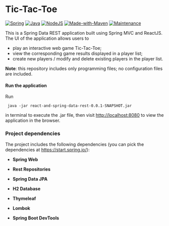 # Tic-Tac-Toe
[![Spring](https://img.shields.io/badge/Spring-2.2.4-<COLOR>.svg)](https://start.spring.io/) 
[![Java](https://img.shields.io/badge/Java-1.8.0-<COLOR>.svg)](https://openjdk.java.net/install/)
[![NodeJS](https://img.shields.io/badge/Node.js-13.5.0-<COLOR>.svg)](https://nodejs.org/en/)
[![Made-with-Maven](https://img.shields.io/badge/Made%20with-Maven-blue.svg)](https://maven.apache.org/)
[![Maintenance](https://img.shields.io/badge/Maintained%3F-no-red.svg)](https://github.com/mastermeow/React-And-Spring-Data-REST)

This is a Spring Data REST application built using Spring MVC and ReactJS. 
The UI of the application allows users to 

* play an interactive web game Tic-Tac-Toe;
* view the corresponding game results displayed in a player list; 
* create new players / modify and delete existing players in the player list. 

**Note**: this repository includes only programming files; no configuration files are included.

 
#### Run the application
Run

     java -jar react-and-spring-data-rest-0.0.1-SNAPSHOT.jar

in terminal to execute the .jar file, then visit
[http://localhost:8080](http://localhost:8080/) to view the application in the browser.


### Project dependencies
The project includes the following dependencies (you can pick the dependencies at https://start.spring.io/): 

* **Spring Web**

* **Rest Repositories**

* **Spring Data JPA**
         
* **H2 Database**
  
* **Thymeleaf**

* **Lombok**
       
* **Spring Boot DevTools**
 
 

 
